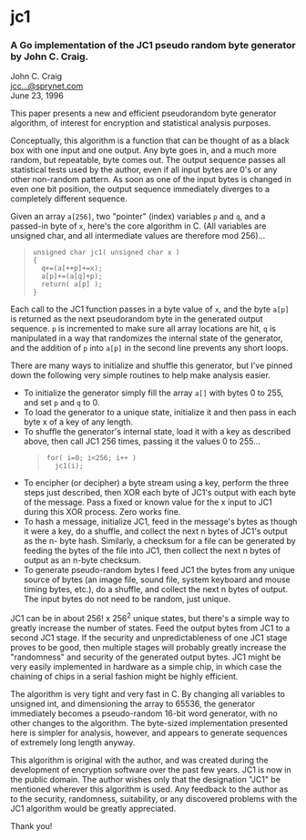# jc1
<h3>A Go implementation of the JC1 pseudo random byte generator by John C. Craig.</h3>

John C. Craig<br/>
jcc...@sprynet.com<br/>
June 23, 1996
<p>This paper presents a new and efficient pseudorandom byte generator algorithm, of interest for encryption and statistical analysis purposes.</p>
<p>Conceptually, this algorithm is a function that can be thought of as a black box with one input and one output. Any byte goes in, and a much more random, but repeatable, byte comes out. The output sequence passes all statistical tests used by the author, even if all input bytes are 0's or any other non-random pattern. As soon as one of the input bytes is changed in even one bit position, the output sequence immediately diverges to a completely different sequence.</p>
<p>Given an array <code>a[256]</code>, two "pointer" (index) variables <code>p</code> and <code>q</code>, and a passed-in byte of <code>x</code>, here's the core algorithm in C. (All variables are unsigned char, and all intermediate values are therefore mod 256)...
<blockquote><code>unsigned char jc1( unsigned char x )
{
  q+=(a[++p]+=x);
  a[p]+=(a[q]+p);
  return( a[p] );
}</code></blockquote>
Each call to the JC1 function passes in a byte value of <code>x</code>, and the byte <code>a[p]</code> is returned as the next pseudorandom byte in the generated output sequence. <code>p</code> is incremented to make sure all array locations are hit, <code>q</code> is manipulated in a way that randomizes the internal state of the generator, and the addition of <code>p</code> into <code>a[p]</code> in the second line prevents any short loops.</p>
<p>There are many ways to initialize and shuffle this generator, but I've pinned down the following very simple routines to help make analysis easier.
<ul>
<li>To initialize the generator simply fill the array <code>a[]</code> with bytes 0 to 255, and set <code>p</code> and <code>q</code> to 0.</li>
<li>To load the generator to a unique state, initialize it and then pass in each byte x of a key of any length.</li>
<li>To shuffle the generator's internal state, load it with a key as described above, then call JC1 256 times, passing it the values 0 to 255...
<blockquote><code>for( i=0; i&lt;256; i++ )
  jc1(i);</code></blockquote>
</li>
<li>To encipher (or decipher) a byte stream using a key, perform the three steps just described, then XOR each byte of JC1's output with each byte of the message.  Pass a fixed or known value for the x input to JC1 during this XOR process. Zero works fine.</li>
<li>To hash a message, initialize JC1, feed in the message's bytes as though it were a key, do a shuffle, and collect the next n bytes of JC1's output as the n- byte hash. Similarly, a checksum for a file can be generated by feeding the bytes of the file into JC1, then collect the next n bytes of output as an n-byte checksum.</li>
<li>To generate pseudo-random bytes I feed JC1 the bytes from any unique source of bytes (an image file, sound file, system keyboard and mouse timing bytes, etc.), do a shuffle, and collect the next n bytes of output.  The input bytes do not need to be random, just unique.</li>
</ul>
<p>JC1 can be in about 256! x 256<sup>2</sup> unique states, but there's a simple way to greatly increase the number of states. Feed the output bytes from JC1 to a second JC1 stage. If the security and unpredictableness of one JC1 stage proves to be good, then multiple stages will probably greatly increase the "randomness" and security of the generated output bytes. JC1 might be very easily implemented in hardware as a simple chip, in which case the chaining of chips in a serial fashion might be highly efficient.</p>
<p>The algorithm is very tight and very fast in C.  By changing all variables to unsigned int, and dimensioning the array to 65536, the generator immediately becomes a pseudo-random 16-bit word generator, with no other changes to the algorithm. The byte-sized implementation presented here is simpler for analysis, however, and appears to generate sequences of extremely long length anyway.</p>
<p>This algorithm is original with the author, and was created during the development of encryption software over the past few years. JC1 is now in the public domain. The author wishes only that the designation "JC1" be mentioned wherever this algorithm is used.  Any feedback to the author as to the security, randomness, suitability, or any discovered problems with the JC1 algorithm would be greatly appreciated.</p>
<p>Thank you!</p>
